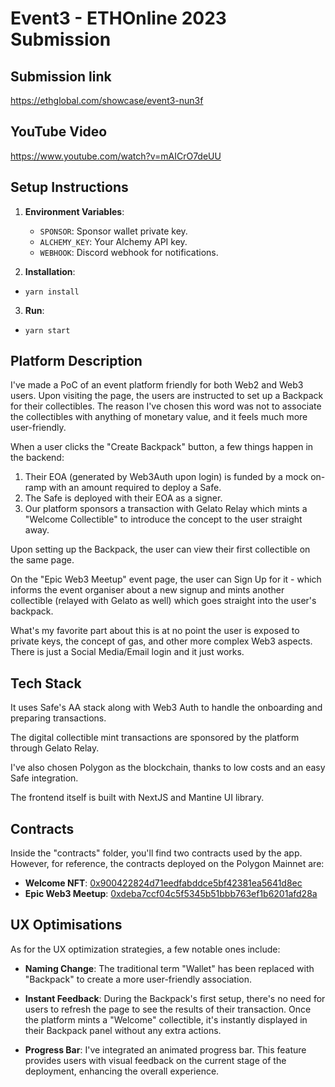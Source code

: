 # Event3 - ETHOnline 2023 Submission

## Submission link
https://ethglobal.com/showcase/event3-nun3f

## YouTube Video
https://www.youtube.com/watch?v=mAICrO7deUU

## Setup Instructions

1. **Environment Variables**:

   - `SPONSOR`: Sponsor wallet private key.
   - `ALCHEMY_KEY`: Your Alchemy API key.
   - `WEBHOOK`: Discord webhook for notifications.

2. **Installation**:

- `yarn install`

3. **Run**:

- `yarn start`


## Platform Description

I've made a PoC of an event platform friendly for both Web2 and Web3 users. Upon visiting the page, the users are instructed to set up a Backpack for their collectibles. The reason I've chosen this word was not to associate the collectibles with anything of monetary value, and it feels much more user-friendly.

When a user clicks the "Create Backpack" button, a few things happen in the backend:

1. Their EOA (generated by Web3Auth upon login) is funded by a mock on-ramp with an amount required to deploy a Safe.
2. The Safe is deployed with their EOA as a signer.
3. Our platform sponsors a transaction with Gelato Relay which mints a "Welcome Collectible" to introduce the concept to the user straight away.

Upon setting up the Backpack, the user can view their first collectible on the same page.

On the "Epic Web3 Meetup" event page, the user can Sign Up for it - which informs the event organiser about a new signup and mints another collectible (relayed with Gelato as well) which goes straight into the user's backpack.

What's my favorite part about this is at no point the user is exposed to private keys, the concept of gas, and other more complex Web3 aspects. There is just a Social Media/Email login and it just works.

## Tech Stack

It uses Safe's AA stack along with Web3 Auth to handle the onboarding and preparing transactions.

The digital collectible mint transactions are sponsored by the platform through Gelato Relay.

I've also chosen Polygon as the blockchain, thanks to low costs and an easy Safe integration.

The frontend itself is built with NextJS and Mantine UI library.

## Contracts

Inside the "contracts" folder, you'll find two contracts used by the app. However, for reference, the contracts deployed on the Polygon Mainnet are:

- **Welcome NFT**: [0x900422824d71eedfabddce5bf42381ea5641d8ec](https://polygonscan.com/address/0x900422824d71eedfabddce5bf42381ea5641d8ec)
- **Epic Web3 Meetup**: [0xdeba7ccf04c5f5345b51bbb763ef1b6201afd28a](https://polygonscan.com/address/0xdeba7ccf04c5f5345b51bbb763ef1b6201afd28a)


## UX Optimisations

As for the UX optimization strategies, a few notable ones include:

- **Naming Change**: The traditional term "Wallet" has been replaced with "Backpack" to create a more user-friendly association.

- **Instant Feedback**: During the Backpack's first setup, there's no need for users to refresh the page to see the results of their transaction. Once the platform mints a "Welcome" collectible, it's instantly displayed in their Backpack panel without any extra actions.

- **Progress Bar**: I've integrated an animated progress bar. This feature provides users with visual feedback on the current stage of the deployment, enhancing the overall experience.

